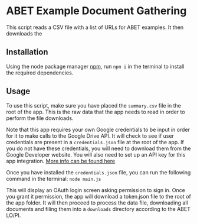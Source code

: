 # ABET Example Document Gathering

This script reads a CSV file with a list of URLs for ABET examples. It then downloads the 

## Installation

Using the node package manager [npm](https://www.npmjs.com/), run `npm i` in the terminal to install the required dependencies.

## Usage
To use this script, make sure you have placed the `summary.csv` file in the root of the app. This is the raw data that the app needs to read in order to perform the file downloads.

Note that this app requires your own Google credentials to be input in order for it to make calls to the Google Drive API. It will check to see if user credentials are present in a `credentials.json` file at the root of the app. If you do not have these credentials, you will need to download them from the Google Developer website. You will also need to set up an API key for this app integration. [More info can be found here](https://developers.google.com/drive/api/quickstart/js)

Once you have installed the `credentials.json` file, you can run the following command in the terminal: `node main.js`

This will display an OAuth login screen asking permission to sign in. Once you grant it permission, the app will download a token.json file to the root of the app folder. It will then proceed to process the data file, downloading all documents and filing them into a `downloads` directory according to the ABET LO/PI.